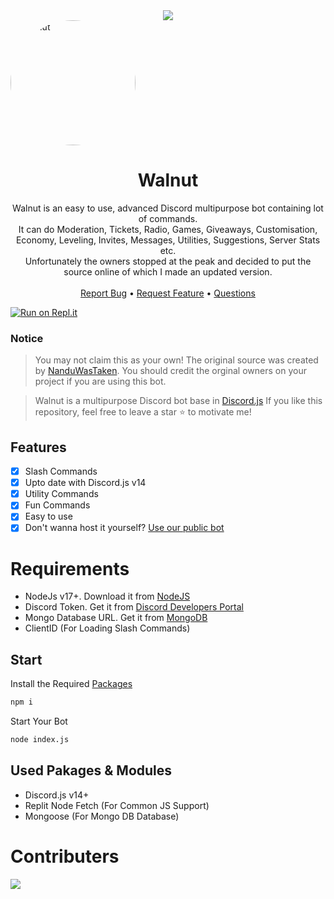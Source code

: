 
<!-- Banner -->
<center><a herf="https://github.com/NanduWasTaken/Walnut-Discord-Bot/tree/main#walnut"><img src="https://capsule-render.vercel.app/api?type=waving&color=gradient&height=200&section=header&text=Walnut&fontSize=80&fontAlignY=35&animation=twinkling&fontColor=gradient" /></a></center>

<!-- Logo -->
<div style="width: 200px; height: 200px; overflow: hidden; border-radius: 50%;">
  <a href="https://github.com/nanduwastaken/walnut-Discord-Bot">
    <img src="https://github.com/NanduWasTaken/Walnut-Discord-Bot/assets/89532571/83ed5c41-0afe-493a-87f0-5e4c8b73d33f" alt="Walnut" style="width: 100%; height: 100%;">
  </a>
</div>

<!-- Title & Description -->
  <h1 align="center">Walnut</h1>

  <p align="center">
    Walnut is an easy to use, advanced Discord multipurpose bot containing lot of commands.<br> It can do Moderation, Tickets, Radio, Games, Giveaways, Customisation, Economy, Leveling, Invites, Messages, Utilities, Suggestions, Server Stats etc.<br> Unfortunately the owners stopped at the peak and decided to put the source online of which I made an updated version.
    <br />
    <br />
    <a href="https://github.com/nanduwastaken/walnut-discord-bot/issues">Report Bug</a>
    <bold>•</bold>
    <a href="https://github.com/nanduwastaken/walnut-discord-bot/issues">Request Feature</a>  
    <bold>•</bold>
    <a href="https://github.com/nanduwastaken/walnut-discord-bot/issues">Questions</a>
  </p>
</p>

[![Run on Repl.it](https://repl.it/badge/github/NanduWasTaken/Walnut-Discord-Bot)](https://replit.com/@NanduWasTaken/Walnuut?v=1)

### Notice

> You may not claim this as your own! The original source was created by [NanduWasTaken](https://github.com/NanduWasTaken). You should credit the orginal owners on your project if you are using this bot.

> Walnut is a multipurpose Discord bot base in [Discord.js](https://github.com/Discordjs/discordjs)
> If you like this repository, feel free to leave a star ⭐ to motivate me!

<!-- Features -->

## Features

- [x] Slash Commands
- [x] Upto date with Discord.js v14
- [x] Utility Commands
- [x] Fun Commands
- [x] Easy to use
- [x] Don't wanna host it yourself? [Use our public bot](https://discord.com/api/oauth2/authorize?client_id=&permissions=8&scope=bot%20applications.commands)

# Requirements

- NodeJs v17+. Download it from [NodeJS](https://nodejs.org/en/download/current)
- Discord Token. Get it from [Discord Developers Portal](https://discord.com/developers/applications)
- Mongo Database URL. Get it from [MongoDB](https://cloud.mongodb.com/v2/635277bf9f5c7b5620db28a4#clusters)
- ClientID (For Loading Slash Commands)

## Start

Install the Required [Packages](https://github.com/NanduWasTaken/Walnut-Discord-Bot/tree/main#used-pakages--modules)

```bash
npm i
```

Start Your Bot

```bash
node index.js
```

## Used Pakages & Modules

- Discord.js v14+
- Replit Node Fetch (For Common JS Support)
- Mongoose (For Mongo DB Database)

# Contributers

<a href="https://github.com/nanduwastaken/Walnut-Discord-Bot/graphs/contributors">
  <img src="https://contrib.rocks/image?repo=nanduwastaken/Walnut-Discord-Bot" />
</a>
